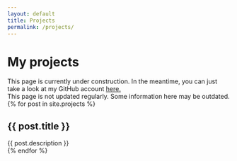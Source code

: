 ```yaml
---
layout: default
title: Projects
permalink: /projects/
---
```

<h1>My projects</h1>

<div class="alert alert-info">This page is currently under construction. In the meantime, you can just take a look at my GitHub account <a href="https://github.com/tangalbert919">here.</a></div>
<div class="alert alert-warning">This page is not updated regularly. Some information here may be outdated.</div>
<div class="row g-2">
    {% for post in site.projects %}
    <div class="col-xs-12 col-md-6">
        <div class="p-3" id="post">
            <h2>{{ post.title }}</h2>
            <a href="{{ post.url }}"><span class="link-spanner"></span></a>
            {{ post.description }}
        </div>
    </div>
    {% endfor %}
</div>

